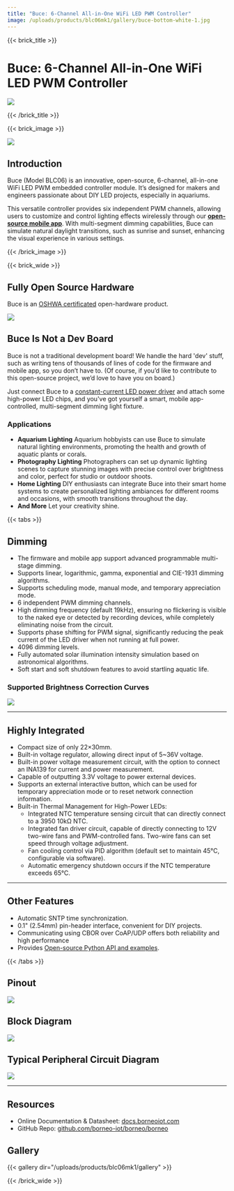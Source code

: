 ```yaml
---
title: "Buce: 6-Channel All-in-One WiFi LED PWM Controller"
image: /uploads/products/blc06mk1/gallery/buce-bottom-white-1.jpg
---
```


{{< brick_title >}}
# Buce: 6-Channel All-in-One WiFi LED PWM Controller

![](/uploads/products/blc06mk1/gallery/buce-bottom-white-1.jpg)

{{< /brick_title >}}


{{< brick_image >}}

![](/uploads/products/blc06mk1/gallery/blc06mk1-1.jpg)

## Introduction

Buce (Model BLC06) is an innovative, open-source, 6-channel, all-in-one WiFi LED PWM embedded controller module. It’s designed for makers and engineers passionate about DIY LED projects, especially in aquariums.

This versatile controller provides six independent PWM channels, allowing users to customize and control lighting effects wirelessly through our **[open-source mobile app](app)**. With multi-segment dimming capabilities, Buce can simulate natural daylight transitions, such as sunrise and sunset, enhancing the visual experience in various settings.


{{< /brick_image >}}


{{< brick_wide >}}

## Fully Open Source Hardware

Buce is an [OSHWA certificated](https://certification.oshwa.org/cn000017.html) open-hardware product.

[![](/uploads/products/blc06mk1/oshwa.png)](https://certification.oshwa.org/cn000017.html)

## Buce Is Not a Dev Board

Buce is not a traditional development board! We handle the hard 'dev' stuff, such as writing tens of thousands of lines of code for the firmware and mobile app, so you don’t have to. (Of course, if you’d like to contribute to this open-source project, we’d love to have you on board.)

Just connect Buce to a [constant-current LED power driver](bacopa) and attach some high-power LED chips, and you've got yourself a smart, mobile app-controlled, multi-segment dimming light fixture.

### Applications

* **Aquarium Lighting**
    Aquarium hobbyists can use Buce to simulate natural lighting environments, promoting the health and growth of aquatic plants or corals.
* **Photography Lighting**
    Photographers can set up dynamic lighting scenes to capture stunning images with precise control over brightness and color, perfect for studio or outdoor shoots.
* **Home Lighting**
    DIY enthusiasts can integrate Buce into their smart home systems to create personalized lighting ambiances for different rooms and occasions, with smooth transitions throughout the day.
* **And More**
    Let your creativity shine.

{{< tabs >}}

## Dimming

- The firmware and mobile app support advanced programmable multi-stage dimming.
- Supports linear, logarithmic, gamma, exponential and CIE-1931 dimming algorithms.
- Supports scheduling mode, manual mode, and temporary appreciation mode.
- 6 independent PWM dimming channels.
- High dimming frequency (default 19kHz), ensuring no flickering is visible to the naked eye or detected by recording devices,
  while completely eliminating noise from the circuit.
- Supports phase shifting for PWM signal, significantly reducing the peak current of the LED driver when not running at full power.
- 4096 dimming levels.
- Fully automated solar illumination intensity simulation based on astronomical algorithms.
- Soft start and soft shutdown features to avoid startling aquatic life.

### Supported Brightness Correction Curves

![](/uploads/products/lyfi/borneo-led-curves.svg)

---

## Highly Integrated

* Compact size of only 22×30mm.
* Built-in voltage regulator, allowing direct input of 5~36V voltage.
* Built-in power voltage measurement circuit, with the option to connect an INA139 for current and power measurement.
* Capable of outputting 3.3V voltage to power external devices.
* Supports an external interactive button, which can be used for temporary appreciation mode or to reset network connection information.
* Built-in Thermal Management for High-Power LEDs:
    * Integrated NTC temperature sensing circuit that can directly connect to a 3950 10kΩ NTC.
    * Integrated fan driver circuit, capable of directly connecting to 12V two-wire fans and PWM-controlled fans.
      Two-wire fans can set speed through voltage adjustment.
    * Fan cooling control via PID algorithm (default set to maintain 45°C, configurable via software).
    * Automatic emergency shutdown occurs if the NTC temperature exceeds 65°C.

---

## Other Features

* Automatic SNTP time synchronization.
* 0.1" (2.54mm) pin-header interface, convenient for DIY projects.
* Communicating using CBOR over CoAP/UDP offers both reliability and high performance
* Provides [Open-source Python API and examples](https://docs.borneoiot.com/borneopy).

{{< /tabs >}}

## Pinout

![](/uploads/products/blc06mk1/gds.png)

## Block Diagram

![](/uploads/products/blc06mk1/block-diagram.svg)

## Typical Peripheral Circuit Diagram

![](/uploads/products/blc06mk1/peripherals.svg)

---

## Resources

* Online Documentation & Datasheet: [docs.borneoiot.com](https://docs.borneoiot.com/hardwares/buce)
* GitHub Repo: [github.com/borneo-iot/borneo/borneo](https://github.com/borneo-iot/borneo/borneo)



## Gallery

{{< gallery dir="/uploads/products/blc06mk1/gallery" >}}

{{< /brick_wide >}}
